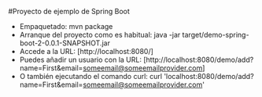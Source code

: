 #Proyecto de ejemplo de Spring Boot

- Empaquetado: mvn package
- Arranque del proyecto como es habitual: java -jar target/demo-spring-boot-2-0.0.1-SNAPSHOT.jar
- Accede a la URL: [http://localhost:8080/]
- Puedes añadir un usuario con la URL: [http://localhost:8080/demo/add?name=First&email=someemail@someemailprovider.com]
- O también ejecutando el comando curl: curl 'localhost:8080/demo/add?name=First&email=someemail@someemailprovider.com' 

